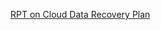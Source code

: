 [RPT on Cloud Data Recovery Plan](https://github01.hclpnp.com/testingproducts/PT-Mainline/wiki/RPTonCloudDataRecoveryPlan)
